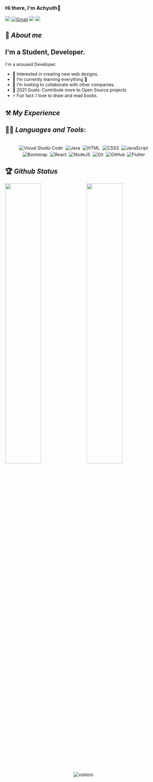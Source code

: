### Hi there, I'm Achyuth👋

[<img src="https://img.shields.io/badge/Github-%23000000.svg?&style=for-the-badge&logo=github&logoColor=white">](https://github.com/Shaishav0507)
[<img alt="Gmail" src="https://img.shields.io/badge/Gmail-D14836?style=for-the-badge&logo=gmail&logoColor=white" />](mailto:peperastogi@gmail.com)
[<img src="https://img.shields.io/badge/linkedin-%230077B5.svg?&style=for-the-badge&logo=linkedin&logoColor=white">](https://www.linkedin.com/in/shaishav-rastogi-8192971b7/)
[<img src="https://img.shields.io/badge/instagram-%23E4405F.svg?&style=for-the-badge&logo=Instagram&logoColor=white">](https://www.instagram.com/shaishav_rastogi05/)


## 🚀 *About me*
## I'm a Student, Developer.

I'm a aroused Developer.
- 📝 Interested in creating new web designs.
- 🌱 I’m currently learning everything 🤣
- 👯 I’m looking to collaborate with other companies.
- 🥅 2021 Goals: Contribute more to Open Source projects
- ⚡ Fun fact: I love to draw and read books.

## ⚒ *My Experience*

## 👨‍💻 *Languages and Tools*:

<p align="center">
<br/>
<img alt="Visual Studio Code" src ="https://img.shields.io/badge/VisualStudioCode-%234ea94b.svg?&style=for-the-badge&logo=visualstudiocode&logoColor=white" style="margin:2px;"/>
<img alt="Java" src="https://img.shields.io/badge/java%20-%2314354C.svg?&style=for-the-badge&logo=python&logoColor=white" style="margin:2px;"/>
<img alt="HTML" src="https://img.shields.io/badge/Html%20-%2300599C.svg?&style=for-the-badge&logo=html%2B%2B&ogoColor=white" style="margin:2px;"/>
<img alt="CSS3" src="https://img.shields.io/badge/css3%20-%231572B6.svg?&style=for-the-badge&logo=css3&logoColor=white" style="margin:2px;"/>
<img alt="JavaScript" src="https://img.shields.io/badge/javascript%20-%23323330.svg?&style=for-the-badge&logo=javascript&logoColor=%23F7DF1E" style="margin:2px;"/>
<img alt="Bootstrap" src="https://img.shields.io/badge/bootstrap%20-%23563D7C.svg?&style=for-the-badge&logo=bootstrap&logoColor=white" style="margin:2px;"/>
<img alt="React" src="https://img.shields.io/badge/react%20-%2320232a.svg?&style=for-the-badge&logo=react&logoColor=%2361DAFB" style="margin:2px;"/>
<img alt="NodeJS" src="https://img.shields.io/badge/node.js%20-%2343853D.svg?&style=for-the-badge&logo=node.js&logoColor=white" style="margin:2px;"/>
<img alt="Git" src="https://img.shields.io/badge/git%20-%23F05033.svg?&style=for-the-badge&logo=git&logoColor=white" style="margin:2px;"/>
<img alt="GitHub" src="https://img.shields.io/badge/github%20-%23121011.svg?&style=for-the-badge&logo=github&logoColor=white" style="margin:2px;"/>
<img alt="Flutter" src = ""
<br/>
</p>

## 🏆 *Github Status*

<img  src="https://github-readme-stats.vercel.app/api?username=Achyuth09&show_icons=true&hide_border=true&theme=dark" width="48%" align="right" >
<img  src="https://github-readme-streak-stats.herokuapp.com/?user=Achyuth09&theme=dark" width="48%" >
<br>

<div align="center">
  
![visitors](https://visitor-badge.laobi.icu/badge?page_id=Achyuth09.Achyuth09)
</div>
